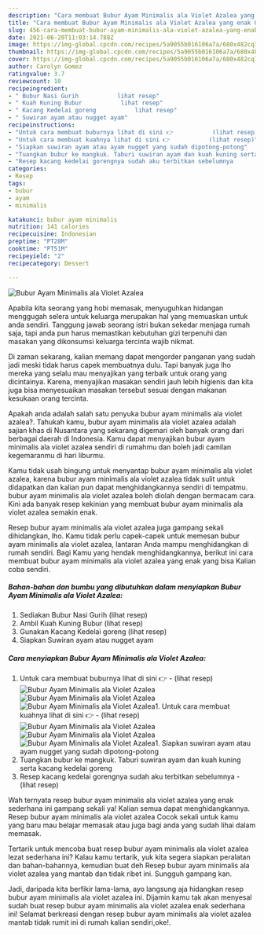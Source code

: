 ```yaml
---
description: "Cara membuat Bubur Ayam Minimalis ala Violet Azalea yang enak Untuk Jualan"
title: "Cara membuat Bubur Ayam Minimalis ala Violet Azalea yang enak Untuk Jualan"
slug: 456-cara-membuat-bubur-ayam-minimalis-ala-violet-azalea-yang-enak-untuk-jualan
date: 2021-06-20T11:03:14.788Z
image: https://img-global.cpcdn.com/recipes/5a9055b016106a7a/680x482cq70/bubur-ayam-minimalis-ala-violet-azalea-foto-resep-utama.jpg
thumbnail: https://img-global.cpcdn.com/recipes/5a9055b016106a7a/680x482cq70/bubur-ayam-minimalis-ala-violet-azalea-foto-resep-utama.jpg
cover: https://img-global.cpcdn.com/recipes/5a9055b016106a7a/680x482cq70/bubur-ayam-minimalis-ala-violet-azalea-foto-resep-utama.jpg
author: Carolyn Gomez
ratingvalue: 3.7
reviewcount: 10
recipeingredient:
- " Bubur Nasi Gurih           lihat resep"
- " Kuah Kuning Bubur           lihat resep"
- " Kacang Kedelai goreng           lihat resep"
- " Suwiran ayam atau nugget ayam"
recipeinstructions:
- "Untuk cara membuat buburnya lihat di sini 👉           (lihat resep)"
- "Untuk cara membuat kuahnya lihat di sini 👉           (lihat resep)"
- "Siapkan suwiran ayam atau ayam nugget yang sudah dipotong-potong"
- "Tuangkan bubur ke mangkuk. Taburi suwiran ayam dan kuah kuning serta kacang kedelai goreng"
- "Resep kacang kedelai gorengnya sudah aku terbitkan sebelumnya           (lihat resep)"
categories:
- Resep
tags:
- bubur
- ayam
- minimalis

katakunci: bubur ayam minimalis 
nutrition: 141 calories
recipecuisine: Indonesian
preptime: "PT28M"
cooktime: "PT51M"
recipeyield: "2"
recipecategory: Dessert

---
```



![Bubur Ayam Minimalis ala Violet Azalea](https://img-global.cpcdn.com/recipes/5a9055b016106a7a/680x482cq70/bubur-ayam-minimalis-ala-violet-azalea-foto-resep-utama.jpg)

Apabila kita seorang yang hobi memasak, menyuguhkan hidangan menggugah selera untuk keluarga merupakan hal yang memuaskan untuk anda sendiri. Tanggung jawab seorang istri bukan sekedar menjaga rumah saja, tapi anda pun harus memastikan kebutuhan gizi terpenuhi dan masakan yang dikonsumsi keluarga tercinta wajib nikmat.

Di zaman  sekarang, kalian memang dapat mengorder panganan yang sudah jadi meski tidak harus capek membuatnya dulu. Tapi banyak juga lho mereka yang selalu mau menyajikan yang terbaik untuk orang yang dicintainya. Karena, menyajikan masakan sendiri jauh lebih higienis dan kita juga bisa menyesuaikan masakan tersebut sesuai dengan makanan kesukaan orang tercinta. 



Apakah anda adalah salah satu penyuka bubur ayam minimalis ala violet azalea?. Tahukah kamu, bubur ayam minimalis ala violet azalea adalah sajian khas di Nusantara yang sekarang digemari oleh banyak orang dari berbagai daerah di Indonesia. Kamu dapat menyajikan bubur ayam minimalis ala violet azalea sendiri di rumahmu dan boleh jadi camilan kegemaranmu di hari liburmu.

Kamu tidak usah bingung untuk menyantap bubur ayam minimalis ala violet azalea, karena bubur ayam minimalis ala violet azalea tidak sulit untuk didapatkan dan kalian pun dapat menghidangkannya sendiri di tempatmu. bubur ayam minimalis ala violet azalea boleh diolah dengan bermacam cara. Kini ada banyak resep kekinian yang membuat bubur ayam minimalis ala violet azalea semakin enak.

Resep bubur ayam minimalis ala violet azalea juga gampang sekali dihidangkan, lho. Kamu tidak perlu capek-capek untuk memesan bubur ayam minimalis ala violet azalea, lantaran Anda mampu menghidangkan di rumah sendiri. Bagi Kamu yang hendak menghidangkannya, berikut ini cara membuat bubur ayam minimalis ala violet azalea yang enak yang bisa Kalian coba sendiri.

<!--inarticleads1-->

##### Bahan-bahan dan bumbu yang dibutuhkan dalam menyiapkan Bubur Ayam Minimalis ala Violet Azalea:

1. Sediakan  Bubur Nasi Gurih           (lihat resep)
1. Ambil  Kuah Kuning Bubur           (lihat resep)
1. Gunakan  Kacang Kedelai goreng           (lihat resep)
1. Siapkan  Suwiran ayam atau nugget ayam




<!--inarticleads2-->

##### Cara menyiapkan Bubur Ayam Minimalis ala Violet Azalea:

1. Untuk cara membuat buburnya lihat di sini 👉 -           (lihat resep)
<img src="https://img-global.cpcdn.com/steps/174fd94b634af5d8/160x128cq70/bubur-ayam-minimalis-ala-violet-azalea-langkah-memasak-1-foto.jpg" alt="Bubur Ayam Minimalis ala Violet Azalea"><img src="https://img-global.cpcdn.com/steps/a1f0577f52c7b54d/160x128cq70/bubur-ayam-minimalis-ala-violet-azalea-langkah-memasak-1-foto.jpg" alt="Bubur Ayam Minimalis ala Violet Azalea"><img src="https://img-global.cpcdn.com/steps/dfe7cef340b2d27e/160x128cq70/bubur-ayam-minimalis-ala-violet-azalea-langkah-memasak-1-foto.jpg" alt="Bubur Ayam Minimalis ala Violet Azalea">1. Untuk cara membuat kuahnya lihat di sini 👉 -           (lihat resep)
<img src="https://img-global.cpcdn.com/steps/a350a100286cf3ef/160x128cq70/bubur-ayam-minimalis-ala-violet-azalea-langkah-memasak-2-foto.jpg" alt="Bubur Ayam Minimalis ala Violet Azalea"><img src="https://img-global.cpcdn.com/steps/2cc99d0fbd52018c/160x128cq70/bubur-ayam-minimalis-ala-violet-azalea-langkah-memasak-2-foto.jpg" alt="Bubur Ayam Minimalis ala Violet Azalea"><img src="https://img-global.cpcdn.com/steps/4e27959bf26e4fd7/160x128cq70/bubur-ayam-minimalis-ala-violet-azalea-langkah-memasak-2-foto.jpg" alt="Bubur Ayam Minimalis ala Violet Azalea">1. Siapkan suwiran ayam atau ayam nugget yang sudah dipotong-potong
1. Tuangkan bubur ke mangkuk. Taburi suwiran ayam dan kuah kuning serta kacang kedelai goreng
1. Resep kacang kedelai gorengnya sudah aku terbitkan sebelumnya -           (lihat resep)




Wah ternyata resep bubur ayam minimalis ala violet azalea yang enak sederhana ini gampang sekali ya! Kalian semua dapat menghidangkannya. Resep bubur ayam minimalis ala violet azalea Cocok sekali untuk kamu yang baru mau belajar memasak atau juga bagi anda yang sudah lihai dalam memasak.

Tertarik untuk mencoba buat resep bubur ayam minimalis ala violet azalea lezat sederhana ini? Kalau kamu tertarik, yuk kita segera siapkan peralatan dan bahan-bahannya, kemudian buat deh Resep bubur ayam minimalis ala violet azalea yang mantab dan tidak ribet ini. Sungguh gampang kan. 

Jadi, daripada kita berfikir lama-lama, ayo langsung aja hidangkan resep bubur ayam minimalis ala violet azalea ini. Dijamin kamu tak akan menyesal sudah buat resep bubur ayam minimalis ala violet azalea enak sederhana ini! Selamat berkreasi dengan resep bubur ayam minimalis ala violet azalea mantab tidak rumit ini di rumah kalian sendiri,oke!.

